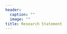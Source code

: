 ```yaml
---
header:
  caption: ""
  image: ""
title: Research Statement
---
```


<!-- <embed src="./CV.pdf" width="100%" height="800" frameborder="0" allowfullscreen> -->

